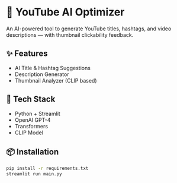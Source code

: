 # 🎯 YouTube AI Optimizer

An AI-powered tool to generate YouTube titles, hashtags, and video descriptions — with thumbnail clickability feedback.

## ✨ Features
- AI Title & Hashtag Suggestions
- Description Generator
- Thumbnail Analyzer (CLIP based)

## 🔧 Tech Stack
- Python + Streamlit
- OpenAI GPT-4
- Transformers
- CLIP Model

## 📦 Installation

```bash
pip install -r requirements.txt
streamlit run main.py
